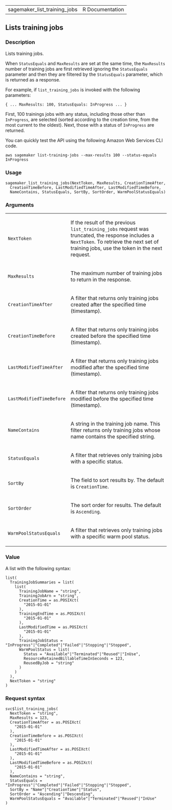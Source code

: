<table style="width: 100%;">
<tbody>
<tr class="odd">
<td>sagemaker_list_training_jobs</td>
<td style="text-align: right;">R Documentation</td>
</tr>
</tbody>
</table>

## Lists training jobs

### Description

Lists training jobs.

When `StatusEquals` and `MaxResults` are set at the same time, the
`MaxResults` number of training jobs are first retrieved ignoring the
`StatusEquals` parameter and then they are filtered by the
`StatusEquals` parameter, which is returned as a response.

For example, if `list_training_jobs` is invoked with the following
parameters:

`⁠{ ... MaxResults: 100, StatusEquals: InProgress ... }⁠`

First, 100 trainings jobs with any status, including those other than
`InProgress`, are selected (sorted according to the creation time, from
the most current to the oldest). Next, those with a status of
`InProgress` are returned.

You can quickly test the API using the following Amazon Web Services CLI
code.

`⁠aws sagemaker list-training-jobs --max-results 100 --status-equals InProgress⁠`

### Usage

    sagemaker_list_training_jobs(NextToken, MaxResults, CreationTimeAfter,
      CreationTimeBefore, LastModifiedTimeAfter, LastModifiedTimeBefore,
      NameContains, StatusEquals, SortBy, SortOrder, WarmPoolStatusEquals)

### Arguments

<table>
<colgroup>
<col style="width: 35%" />
<col style="width: 65%" />
</colgroup>
<tbody>
<tr class="odd">
<td><code
id="sagemaker_list_training_jobs_:_NextToken">NextToken</code></td>
<td><p>If the result of the previous <code>list_training_jobs</code>
request was truncated, the response includes a <code>NextToken</code>.
To retrieve the next set of training jobs, use the token in the next
request.</p></td>
</tr>
<tr class="even">
<td><code
id="sagemaker_list_training_jobs_:_MaxResults">MaxResults</code></td>
<td><p>The maximum number of training jobs to return in the
response.</p></td>
</tr>
<tr class="odd">
<td><code
id="sagemaker_list_training_jobs_:_CreationTimeAfter">CreationTimeAfter</code></td>
<td><p>A filter that returns only training jobs created after the
specified time (timestamp).</p></td>
</tr>
<tr class="even">
<td><code
id="sagemaker_list_training_jobs_:_CreationTimeBefore">CreationTimeBefore</code></td>
<td><p>A filter that returns only training jobs created before the
specified time (timestamp).</p></td>
</tr>
<tr class="odd">
<td><code
id="sagemaker_list_training_jobs_:_LastModifiedTimeAfter">LastModifiedTimeAfter</code></td>
<td><p>A filter that returns only training jobs modified after the
specified time (timestamp).</p></td>
</tr>
<tr class="even">
<td><code
id="sagemaker_list_training_jobs_:_LastModifiedTimeBefore">LastModifiedTimeBefore</code></td>
<td><p>A filter that returns only training jobs modified before the
specified time (timestamp).</p></td>
</tr>
<tr class="odd">
<td><code
id="sagemaker_list_training_jobs_:_NameContains">NameContains</code></td>
<td><p>A string in the training job name. This filter returns only
training jobs whose name contains the specified string.</p></td>
</tr>
<tr class="even">
<td><code
id="sagemaker_list_training_jobs_:_StatusEquals">StatusEquals</code></td>
<td><p>A filter that retrieves only training jobs with a specific
status.</p></td>
</tr>
<tr class="odd">
<td><code id="sagemaker_list_training_jobs_:_SortBy">SortBy</code></td>
<td><p>The field to sort results by. The default is
<code>CreationTime</code>.</p></td>
</tr>
<tr class="even">
<td><code
id="sagemaker_list_training_jobs_:_SortOrder">SortOrder</code></td>
<td><p>The sort order for results. The default is
<code>Ascending</code>.</p></td>
</tr>
<tr class="odd">
<td><code
id="sagemaker_list_training_jobs_:_WarmPoolStatusEquals">WarmPoolStatusEquals</code></td>
<td><p>A filter that retrieves only training jobs with a specific warm
pool status.</p></td>
</tr>
</tbody>
</table>

### Value

A list with the following syntax:

    list(
      TrainingJobSummaries = list(
        list(
          TrainingJobName = "string",
          TrainingJobArn = "string",
          CreationTime = as.POSIXct(
            "2015-01-01"
          ),
          TrainingEndTime = as.POSIXct(
            "2015-01-01"
          ),
          LastModifiedTime = as.POSIXct(
            "2015-01-01"
          ),
          TrainingJobStatus = "InProgress"|"Completed"|"Failed"|"Stopping"|"Stopped",
          WarmPoolStatus = list(
            Status = "Available"|"Terminated"|"Reused"|"InUse",
            ResourceRetainedBillableTimeInSeconds = 123,
            ReusedByJob = "string"
          )
        )
      ),
      NextToken = "string"
    )

### Request syntax

    svc$list_training_jobs(
      NextToken = "string",
      MaxResults = 123,
      CreationTimeAfter = as.POSIXct(
        "2015-01-01"
      ),
      CreationTimeBefore = as.POSIXct(
        "2015-01-01"
      ),
      LastModifiedTimeAfter = as.POSIXct(
        "2015-01-01"
      ),
      LastModifiedTimeBefore = as.POSIXct(
        "2015-01-01"
      ),
      NameContains = "string",
      StatusEquals = "InProgress"|"Completed"|"Failed"|"Stopping"|"Stopped",
      SortBy = "Name"|"CreationTime"|"Status",
      SortOrder = "Ascending"|"Descending",
      WarmPoolStatusEquals = "Available"|"Terminated"|"Reused"|"InUse"
    )
